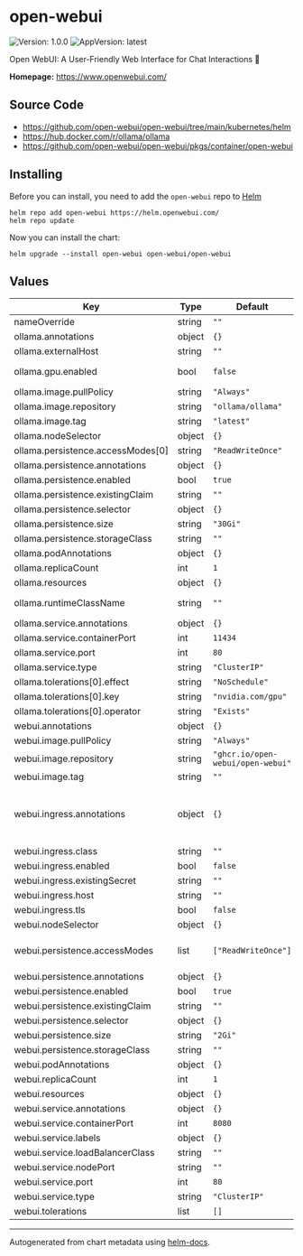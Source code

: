 # open-webui

![Version: 1.0.0](https://img.shields.io/badge/Version-1.0.0-informational?style=flat-square) ![AppVersion: latest](https://img.shields.io/badge/AppVersion-latest-informational?style=flat-square)

Open WebUI: A User-Friendly Web Interface for Chat Interactions 👋

**Homepage:** <https://www.openwebui.com/>

## Source Code

* <https://github.com/open-webui/open-webui/tree/main/kubernetes/helm>
* <https://hub.docker.com/r/ollama/ollama>
* <https://github.com/open-webui/open-webui/pkgs/container/open-webui>

## Installing

Before you can install, you need to add the `open-webui` repo to [Helm](https://helm.sh)

```shell
helm repo add open-webui https://helm.openwebui.com/
helm repo update
```

Now you can install the chart:

```shell
helm upgrade --install open-webui open-webui/open-webui
```

## Values

| Key | Type | Default | Description |
|-----|------|---------|-------------|
| nameOverride | string | `""` |  |
| ollama.annotations | object | `{}` |  |
| ollama.externalHost | string | `""` |  |
| ollama.gpu.enabled | bool | `false` | Enable additional ENV values to help Ollama discover GPU usage |
| ollama.image.pullPolicy | string | `"Always"` |  |
| ollama.image.repository | string | `"ollama/ollama"` |  |
| ollama.image.tag | string | `"latest"` |  |
| ollama.nodeSelector | object | `{}` |  |
| ollama.persistence.accessModes[0] | string | `"ReadWriteOnce"` |  |
| ollama.persistence.annotations | object | `{}` |  |
| ollama.persistence.enabled | bool | `true` |  |
| ollama.persistence.existingClaim | string | `""` |  |
| ollama.persistence.selector | object | `{}` |  |
| ollama.persistence.size | string | `"30Gi"` |  |
| ollama.persistence.storageClass | string | `""` |  |
| ollama.podAnnotations | object | `{}` |  |
| ollama.replicaCount | int | `1` |  |
| ollama.resources | object | `{}` |  |
| ollama.runtimeClassName | string | `""` | If using a special runtime container such as nvidia, set it here. |
| ollama.service.annotations | object | `{}` |  |
| ollama.service.containerPort | int | `11434` |  |
| ollama.service.port | int | `80` |  |
| ollama.service.type | string | `"ClusterIP"` |  |
| ollama.tolerations[0].effect | string | `"NoSchedule"` |  |
| ollama.tolerations[0].key | string | `"nvidia.com/gpu"` |  |
| ollama.tolerations[0].operator | string | `"Exists"` |  |
| webui.annotations | object | `{}` |  |
| webui.image.pullPolicy | string | `"Always"` |  |
| webui.image.repository | string | `"ghcr.io/open-webui/open-webui"` |  |
| webui.image.tag | string | `""` |  |
| webui.ingress.annotations | object | `{}` | Use appropriate annotations for your Ingress controller, e.g., for NGINX: nginx.ingress.kubernetes.io/rewrite-target: / |
| webui.ingress.class | string | `""` |  |
| webui.ingress.enabled | bool | `false` |  |
| webui.ingress.existingSecret | string | `""` |  |
| webui.ingress.host | string | `""` |  |
| webui.ingress.tls | bool | `false` |  |
| webui.nodeSelector | object | `{}` |  |
| webui.persistence.accessModes | list | `["ReadWriteOnce"]` | If using multiple replicas, you must update accessModes to ReadWriteMany |
| webui.persistence.annotations | object | `{}` |  |
| webui.persistence.enabled | bool | `true` |  |
| webui.persistence.existingClaim | string | `""` |  |
| webui.persistence.selector | object | `{}` |  |
| webui.persistence.size | string | `"2Gi"` |  |
| webui.persistence.storageClass | string | `""` |  |
| webui.podAnnotations | object | `{}` |  |
| webui.replicaCount | int | `1` |  |
| webui.resources | object | `{}` |  |
| webui.service.annotations | object | `{}` |  |
| webui.service.containerPort | int | `8080` |  |
| webui.service.labels | object | `{}` |  |
| webui.service.loadBalancerClass | string | `""` |  |
| webui.service.nodePort | string | `""` |  |
| webui.service.port | int | `80` |  |
| webui.service.type | string | `"ClusterIP"` |  |
| webui.tolerations | list | `[]` |  |

----------------------------------------------

Autogenerated from chart metadata using [helm-docs](https://github.com/norwoodj/helm-docs/).
